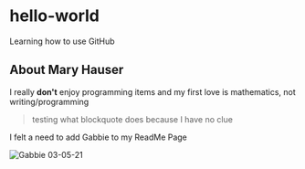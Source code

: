 # hello-world
Learning how to use GitHub

## About Mary Hauser
I really **don't** enjoy programming items and my first love is mathematics, not writing/programming

>testing what blockquote does because I have no clue

I felt a need to add Gabbie to my ReadMe Page

![Gabbie 03-05-21](https://user-images.githubusercontent.com/79865029/158877967-0d3243d7-5ebf-419f-bcf3-e144667ee03c.jpg)
